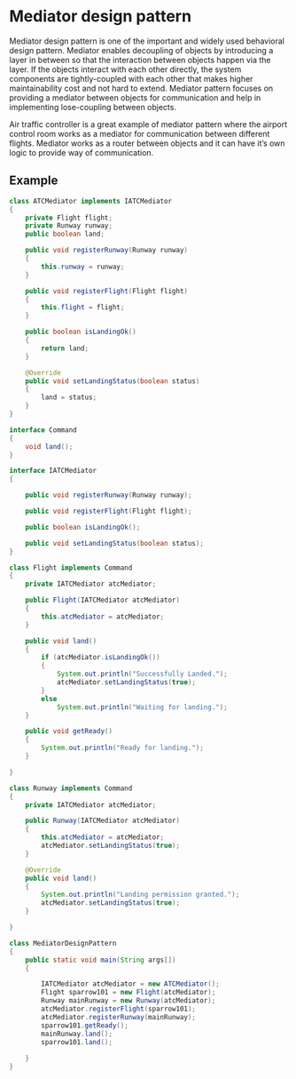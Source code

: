# Mediator design pattern

Mediator design pattern is one of the important and widely used behavioral design pattern. Mediator enables decoupling of objects by introducing a layer in between so that the interaction between objects happen via the layer. If the objects interact with each other directly, the system components are tightly-coupled with each other that makes higher maintainability cost and not hard to extend. Mediator pattern focuses on providing a mediator between objects for communication and help in implementing lose-coupling between objects.

Air traffic controller is a great example of mediator pattern where the airport control room works as a mediator for communication between different flights. Mediator works as a router between objects and it can have it’s own logic to provide way of communication.

## Example

```java
class ATCMediator implements IATCMediator 
{ 
	private Flight flight; 
	private Runway runway; 
	public boolean land; 

	public void registerRunway(Runway runway) 
	{ 
		this.runway = runway; 
	} 

	public void registerFlight(Flight flight) 
	{ 
		this.flight = flight; 
	} 

	public boolean isLandingOk() 
	{ 
		return land; 
	} 

	@Override
	public void setLandingStatus(boolean status) 
	{ 
		land = status; 
	} 
} 

interface Command 
{ 
	void land(); 
} 

interface IATCMediator 
{ 

	public void registerRunway(Runway runway); 

	public void registerFlight(Flight flight); 

	public boolean isLandingOk(); 

	public void setLandingStatus(boolean status); 
} 

class Flight implements Command 
{ 
	private IATCMediator atcMediator; 

	public Flight(IATCMediator atcMediator) 
	{ 
		this.atcMediator = atcMediator; 
	} 

	public void land() 
	{ 
		if (atcMediator.isLandingOk()) 
		{ 
			System.out.println("Successfully Landed."); 
			atcMediator.setLandingStatus(true); 
		} 
		else
			System.out.println("Waiting for landing."); 
	} 

	public void getReady() 
	{ 
		System.out.println("Ready for landing."); 
	} 

} 

class Runway implements Command 
{ 
	private IATCMediator atcMediator; 

	public Runway(IATCMediator atcMediator) 
	{ 
		this.atcMediator = atcMediator; 
		atcMediator.setLandingStatus(true); 
	} 

	@Override
	public void land() 
	{ 
		System.out.println("Landing permission granted."); 
		atcMediator.setLandingStatus(true); 
	} 

} 

class MediatorDesignPattern 
{ 
	public static void main(String args[]) 
	{ 

		IATCMediator atcMediator = new ATCMediator(); 
		Flight sparrow101 = new Flight(atcMediator); 
		Runway mainRunway = new Runway(atcMediator); 
		atcMediator.registerFlight(sparrow101); 
		atcMediator.registerRunway(mainRunway); 
		sparrow101.getReady(); 
		mainRunway.land(); 
		sparrow101.land(); 
		
	} 
} 

```